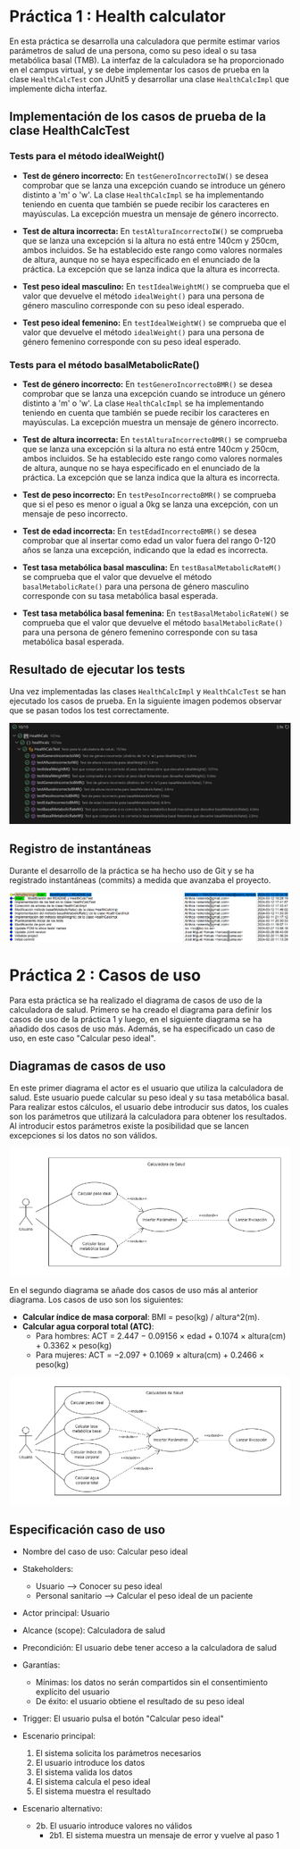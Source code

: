 # Práctica 1 : Health calculator

En esta práctica se desarrolla una calculadora que permite estimar varios parámetros de salud de una persona, como su peso ideal o su tasa metabólica basal (TMB). La interfaz de la calculadora se ha proporcionado en el campus virtual, y se debe implementar los casos de prueba en la clase `HealthCalcTest` con JUnit5 y desarrollar una clase `HealthCalcImpl` que implemente dicha interfaz.

## Implementación de los casos de prueba de la clase HealthCalcTest

### Tests para el método idealWeight()

-   **Test de género incorrecto:** En `testGeneroIncorrectoIW()` se desea comprobar que se lanza una excepción cuando se introduce un género distinto a 'm' o 'w'. La clase `HealthCalcImpl` se ha implementando teniendo en cuenta que también se puede recibir los caracteres en mayúsculas. La excepción muestra un mensaje de género incorrecto.

-   **Test de altura incorrecta:** En `testAlturaIncorrectoIW()` se comprueba que se lanza una excepción si la altura no está entre 140cm y 250cm, ambos incluidos. Se ha establecido este rango como valores normales de altura, aunque no se haya especificado en el enunciado de la práctica. La excepción que se lanza indica que la altura es incorrecta.

-   **Test peso ideal masculino:** En `testIdealWeightM()` se comprueba que el valor que devuelve el método `idealWeight()` para una persona de género masculino corresponde con su peso ideal esperado.

-   **Test peso ideal femenino:** En `testIdealWeightW()` se comprueba que el valor que devuelve el método `idealWeight()` para una persona de género femenino corresponde con su peso ideal esperado.

### Tests para el método basalMetabolicRate()

-   **Test de género incorrecto:** En `testGeneroIncorrectoBMR()` se desea comprobar que se lanza una excepción cuando se introduce un género distinto a 'm' o 'w'. La clase `HealthCalcImpl` se ha implementando teniendo en cuenta que también se puede recibir los caracteres en mayúsculas. La excepción muestra un mensaje de género incorrecto.

-   **Test de altura incorrecta:** En `testAlturaIncorrectoBMR()` se comprueba que se lanza una excepción si la altura no está entre 140cm y 250cm, ambos incluidos. Se ha establecido este rango como valores normales de altura, aunque no se haya especificado en el enunciado de la práctica. La excepción que se lanza indica que la altura es incorrecta.

-   **Test de peso incorrecto:** En `testPesoIncorrectoBMR()` se comprueba que si el peso es menor o igual a 0kg se lanza una excepción, con un mensaje de peso incorrecto.

-   **Test de edad incorrecta:** En `testEdadIncorrectoBMR()` se desea comprobar que al insertar como edad un valor fuera del rango 0-120 años se lanza una excepción, indicando que la edad es incorrecta.

-   **Test tasa metabólica basal masculina:** En `testBasalMetabolicRateM()` se comprueba que el valor que devuelve el método `basalMetabolicRate()` para una persona de género masculino corresponde con su tasa metabólica basal esperada.

-   **Test tasa metabólica basal femenina:** En `testBasalMetabolicRateW()` se comprueba que el valor que devuelve el método `basalMetabolicRate()` para una persona de género femenino corresponde con su tasa metabólica basal esperada.

## Resultado de ejecutar los tests

Una vez implementadas las clases `HealthCalcImpl` y `HealthCalcTest` se han ejecutado los casos de prueba. En la siguiente imagen podemos observar que se pasan todos los test correctamente.

![Figura 1: Resultado al ejecutar los tests](resources/imagenTests.png)

## Registro de instantáneas

Durante el desarrollo de la práctica se ha hecho uso de Git y se ha registrado instantáneas (commits) a medida que avanzaba el proyecto.

![Figura 2: Registro de instantáneas](resources/registroGit.png)

# Práctica 2 : Casos de uso

Para esta práctica se ha realizado el diagrama de casos de uso de la calculadora de salud. Primero se ha creado el diagrama para definir los casos de uso de la práctica 1 y luego, en el siguiente diagrama se ha añadido dos casos de uso más. Además, se ha especificado un caso de uso, en este caso "Calcular peso ideal".

## Diagramas de casos de uso

En este primer diagrama el actor es el usuario que utiliza la calculadora de salud. Este usuario puede calcular su peso ideal y su tasa metabólica basal. Para realizar estos cálculos, el usuario debe introducir sus datos, los cuales son los parámetros que utilizará la calculadora para obtener los resultados. Al introducir estos parámetros existe la posibilidad que se lancen excepciones si los datos no son válidos.

![Figura 3: Diagrama casos de uso 1](doc/diagrama1.png)

En el segundo diagrama se añade dos casos de uso más al anterior diagrama. Los casos de uso son los siguientes:

-   **Calcular índice de masa corporal**: BMI = peso(kg) / altura\^2(m).
-   **Calcular agua corporal total (ATC)**:
    -   Para hombres: ACT = 2.447 − 0.09156 × edad + 0.1074 × altura(cm) + 0.3362 × peso(kg)
    -   Para mujeres: ACT = −2.097 + 0.1069 × altura(cm) + 0.2466 × peso(kg)

![Figura 4: Diagrama casos de uso 2](doc/diagrama2.png)

## Especificación caso de uso

-   Nombre del caso de uso: Calcular peso ideal

-   Stakeholders:

    -   Usuario --\> Conocer su peso ideal
    -   Personal sanitario --\> Calcular el peso ideal de un paciente

-   Actor principal: Usuario

-   Alcance (scope): Calculadora de salud

-   Precondición: El usuario debe tener acceso a la calculadora de salud

-   Garantías:

    -   Mínimas: los datos no serán compartidos sin el consentimiento explícito del usuario
    -   De éxito: el usuario obtiene el resultado de su peso ideal

-   Trigger: El usuario pulsa el botón "Calcular peso ideal"

-   Escenario principal:

    1.  El sistema solicita los parámetros necesarios
    2.  El usuario introduce los datos
    3.  El sistema valida los datos
    4.  El sistema calcula el peso ideal
    5.  El sistema muestra el resultado

-   Escenario alternativo:

    -   2b. El usuario introduce valores no válidos
        -   2b1. El sistema muestra un mensaje de error y vuelve al paso 1
